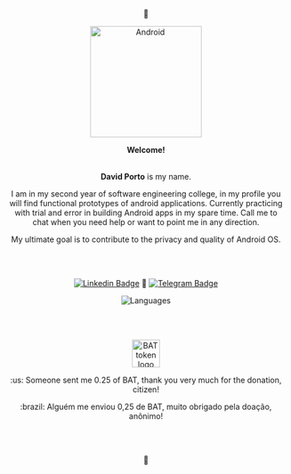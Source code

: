 <div align="center">
<p>💚</p>
  
<img alt="Android" width="200" height="200" src="https://media.giphy.com/media/Y4bzv6DYbYzy8jDnoW/giphy.gif"> 

<strong>Welcome!</strong>
<br></br>
  
<p>
<strong>David Porto</strong> is my name.
<p>I am in my second year of software engineering college, in my profile you will find functional prototypes of android applications. Currently practicing with trial and error in building Android apps in my spare time. 
Call me to chat when you need help or want to point me in any direction.
</p>
<p>My ultimate goal is to contribute to the privacy and quality of Android OS.</p>


<br></br>


[![Linkedin Badge](https://img.shields.io/badge/-LinkedIn-0a66c2?style=flat-square&logo=Linkedin&logoColor=white)](https://linkedin.com/in/david-porto) 🔷
[![Telegram Badge](https://img.shields.io/badge/-Telegram-0088cc?style=flat-square&logo=Telegram&logoColor=white)](https://t.me/davideeh)

![Languages](https://github-readme-stats.vercel.app/api/top-langs/?username=androidavid&theme=white)


<br></br>


<img alt="BAT token logo" width="50" heigth="50" src="https://www.coinopsy.com/media/img/quality_logo/Basic_Attention_Token.png">


<p>:us: Someone sent me 0.25 of BAT, thank you very much for the donation, citizen!</p>
<p>:brazil: Alguém me enviou 0,25 de BAT, muito obrigado pela doação, anônimo!</p>  


<br></br>


🌹
</div>
